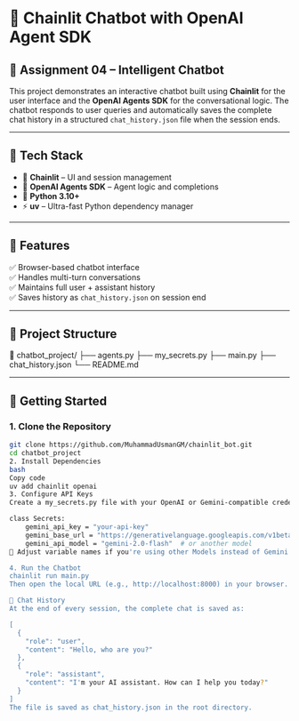 # 🧠 Chainlit Chatbot with OpenAI Agent SDK

## 📌 Assignment 04 – Intelligent Chatbot

This project demonstrates an interactive chatbot built using **Chainlit** for the user interface and the **OpenAI Agents SDK** for the conversational logic. The chatbot responds to user queries and automatically saves the complete chat history in a structured `chat_history.json` file when the session ends.

---

## 🔧 Tech Stack

- 🧱 **Chainlit** – UI and session management
- 🤖 **OpenAI Agents SDK** – Agent logic and completions
- 🐍 **Python 3.10+**
- ⚡ **uv** – Ultra-fast Python dependency manager

---

## 🎯 Features

✅ Browser-based chatbot interface  
✅ Handles multi-turn conversations  
✅ Maintains full user + assistant history  
✅ Saves history as `chat_history.json` on session end  

---

## 📂 Project Structure

📁 chatbot_project/
├── agents.py
├── my_secrets.py
├── main.py
├── chat_history.json
└── README.md

---

## 🚀 Getting Started

### 1. **Clone the Repository**
```bash
git clone https://github.com/MuhammadUsmanGM/chainlit_bot.git
cd chatbot_project
2. Install Dependencies
bash
Copy code
uv add chainlit openai
3. Configure API Keys
Create a my_secrets.py file with your OpenAI or Gemini-compatible credentials:

class Secrets:
    gemini_api_key = "your-api-key"
    gemini_base_url = "https://generativelanguage.googleapis.com/v1beta/openai/"
    gemini_api_model = "gemini-2.0-flash"  # or another model
📝 Adjust variable names if you're using other Models instead of Gemini.

4. Run the Chatbot
chainlit run main.py
Then open the local URL (e.g., http://localhost:8000) in your browser.

💾 Chat History
At the end of every session, the complete chat is saved as:

[
  {
    "role": "user",
    "content": "Hello, who are you?"
  },
  {
    "role": "assistant",
    "content": "I'm your AI assistant. How can I help you today?"
  }
]
The file is saved as chat_history.json in the root directory.